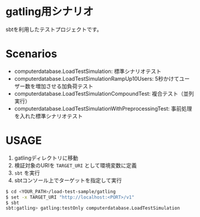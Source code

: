 # gatling用シナリオ
sbtを利用したテストプロジェクトです。

# Scenarios
- computerdatabase.LoadTestSimulation: 標準シナリオテスト
- computerdatabase.LoadTestSimulationRampUp10Users: 5秒かけてユーザー数を増加させる加負荷テスト
- computerdatabase.LoadTestSimulationCompoundTest: 複合テスト（並列実行）
- computerdatabase.LoadTestSimulationWithPreprocessingTest: 事前処理を入れた標準シナリオテスト

# USAGE
1. gatlingディレクトリに移動
1. 検証対象のURIを `TARGET_URI` として環境変数に定義
1. `sbt` を実行
1. sbtコンソール上でターゲットを指定して実行

```bash
$ cd <YOUR_PATH>/load-test-sample/gatling
$ set -x TARGET_URI "http://localhost:<PORT>/v1"
$ sbt
sbt:gatling> gatling:testOnly computerdatabase.LoadTestSimulation
```
